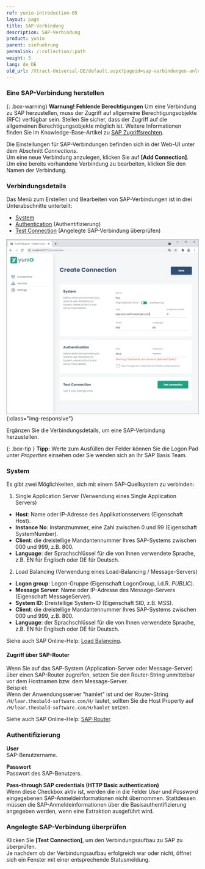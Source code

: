 ```yaml
---
ref: yunio-introduction-05
layout: page
title: SAP-Verbindung
description: SAP-Verbindung
product: yunio
parent: einfuehrung
permalink: /:collection/:path
weight: 5
lang: de_DE
old_url: /Xtract-Universal-DE/default.aspx?pageid=sap-verbindungen-anlegen
---
```


### Eine SAP-Verbindung herstellen

{: .box-warning}
**Warnung!** **Fehlende Berechtigungen**
Um eine Verbindung zu SAP herzustellen, muss der Zugriff auf allgemeine Berechtigungsobjekte (RFC) verfügbar sein.
Stellen Sie sicher, dass der Zugriff auf die allgemeinen Berechtigungsobjekte möglich ist. Weitere Informationen finden Sie im Knowledge-Base-Artikel zu [SAP Zugriffsrechten](https://kb.theobald-software.com/sap/authority-objects-sap-user-rights).

Die Einstellungen für SAP-Verbindungen befinden sich in der Web-UI unter dem Abschnitt *Connections*.<br>
Um eine neue Verbindung anzulegen, klicken Sie auf **[Add Connection]**. <br>
Um eine bereits vorhandene Verbindung zu bearbeiten, klicken Sie den Namen der Verbindung.

### Verbindungsdetails

Das Menü zum Erstellen und Bearbeiten von SAP-Verbindungen ist in drei Unterabschnitte unterteilt:
- [System](#system)
- [Authentication](#authentifizierung) (Authentifizierung)
- [Test Connection](#angelegte-sap-verbindung-überprüfen) (Angelegte SAP-Verbindung überprüfen)

![YunIO-Create-Connection](/img/content/yunio/yunio-connections.png){:class="img-responsive"}

Ergänzen Sie die Verbindungsdetails, um eine SAP-Verbindung herzustellen.

{: .box-tip }
**Tipp:** Werte zum Ausfüllen der Felder können Sie die Logon Pad unter *Properties* einsehen oder Sie wenden sich an Ihr SAP Basis Team.

### System
Es gibt zwei Möglichkeiten, sich mit einem SAP-Quellsystem zu verbinden:

1. Single Application Server (Verwendung eines Single Application Servers)
- **Host**:  Name oder IP-Adresse des Applikationsservers (Eigenschaft Host). 
- **Instance No**: Instanznummer, eine Zahl zwischen 0 und 99 (Eigenschaft SystemNumber).
- **Client**:  die dreistellige Mandantennummer Ihres SAP-Systems zwischen 000 und 999, z.B. 800. 
- **Language**: der Sprachschlüssel für die von Ihnen verwendete Sprache, z.B. EN für Englisch oder DE für Deutsch.

2. Load Balancing (Verwendung eines Load-Balancing / Message-Servers)
- **Logon group**: Logon-Gruppe (Eigenschaft LogonGroup, i.d.R. *PUBLIC*).
- **Message Server**: Name oder IP-Adresse des Message-Servers (Eigenschaft MessageServer). 
- **System ID**: Dreistellige System-ID (Eigenschaft SID, z.B. MSS). 
- **Client**:  die dreistellige Mandantennummer Ihres SAP-Systems zwischen 000 und 999, z.B. 800. 
- **Language**: der Sprachschlüssel für die von Ihnen verwendete Sprache, z.B. EN für Englisch oder DE für Deutsch.

Siehe auch SAP Online-Help: [Load Balancing](https://help.sap.com/saphelp_nwpi711/helpdata/en/c4/3a644c505211d189550000e829fbbd/content.htm?no_cache=true).


#### Zugriff über SAP-Router

Wenn Sie auf das SAP-System (Application-Server oder Message-Server) über einen SAP-Router zugreifen, setzen Sie den Router-String unmittelbar vor dem Hostnamen bzw. dem Message-Server. <br>
Beispiel: <br>
Wenn der Anwendungsserver "hamlet" ist und der Router-String ``/H/lear.theobald-software.com/H/`` lautet, sollten Sie die Host Property auf ``/H/lear.theobald-software.com/H/hamlet`` setzen.

Siehe auch SAP Online-Help: [SAP-Router](https://help.sap.com/saphelp_nw70/helpdata/de/4f/992df1446d11d189700000e8322d00/content.htm?no_cache=true). <br>


### Authentifizierung

<!----- Die folgenden Authentifizierungsmethoden werden unterstützt:
- Plain - SAP-Benutzername und Passwort (System- oder Dialogbenutzer).
- HTTP Basic Authentication - Basisauthentifizierung bei Ausführung der Extraktion.--->
<!---- - SNC (Secure Network Communication) (2) mit einem Benutzernamen und einem Passwort--->
<!----- [SNC with SSO](../fortgeschrittene-techniken/sap-single-sign-on) (Single Sign On) --->

**User**<br>
SAP-Benutzername.

**Passwort**<br>
Passwort des SAP-Benutzers.<br>

**Pass-through SAP credentials (HTTP Basic authentication)**<br> 
Wenn diese Checkbox aktiv ist, werden die in die Felder *User* und *Password* eingegebenen SAP-Anmeldeinformationen nicht übernommen.
Stattdessen müssen die SAP-Anmeldeinformationen über die Basisauthentifizierung angegeben werden, wenn eine Extraktion ausgeführt wird. 

### Angelegte SAP-Verbindung überprüfen

Klicken Sie **[Test Connection]**, um den Verbindungsaufbau zu SAP zu überprüfen. <br>
Je nachdem ob der Verbindungsaufbau erfolgreich war oder nicht, öffnet sich ein Fenster mit einer entsprechende Statusmeldung.
